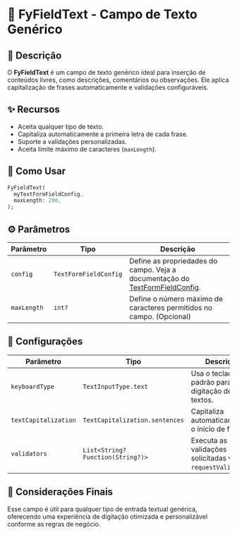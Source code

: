 # 📝 FyFieldText - Campo de Texto Genérico

## 📖 Descrição

O **FyFieldText** é um campo de texto genérico ideal para inserção de conteúdos livres, como descrições, comentários ou observações. Ele aplica capitalização de frases automaticamente e validações configuráveis.

## ✨ Recursos

- Aceita qualquer tipo de texto.
- Capitaliza automaticamente a primeira letra de cada frase.
- Suporte a validações personalizadas.
- Aceita limite máximo de caracteres (`maxLength`).

## 🚀 Como Usar

```dart
FyFieldText(
  myTextFormFieldConfig,
  maxLength: 200,
);
```

## ⚙️ Parâmetros

| Parâmetro   | Tipo                  | Descrição                                                                                                                                               |
| ----------- | --------------------- | ------------------------------------------------------------------------------------------------------------------------------------------------------- |
| `config`    | `TextFormFieldConfig` | Define as propriedades do campo. Veja a documentação do [TextFormFieldConfig](lib/components/text_form_fields/config/text_form_field_config/README.md). |
| `maxLength` | `int?`                | Define o número máximo de caracteres permitidos no campo. (Opcional)                                                                                    |

## 🔧 Configurações

| Parâmetro            | Tipo                              | Descrição                                                  |
| -------------------- | --------------------------------- | ---------------------------------------------------------- |
| `keyboardType`       | `TextInputType.text`              | Usa o teclado padrão para digitação de textos.             |
| `textCapitalization` | `TextCapitalization.sentences`    | Capitaliza automaticamente o início de frases.             |
| `validators`         | `List<String? Function(String?)>` | Executa as validações solicitadas via `requestValidators`. |

## 📌 Considerações Finais

Esse campo é útil para qualquer tipo de entrada textual genérica, oferecendo uma experiência de digitação otimizada e personalizável conforme as regras de negócio.